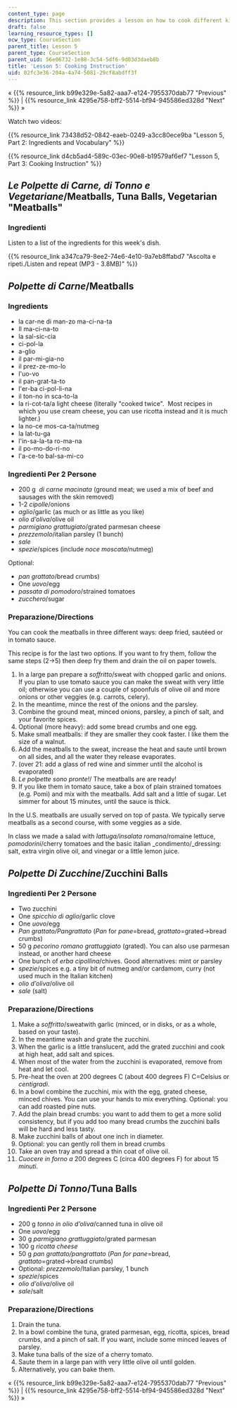 ```yaml
---
content_type: page
description: This section provides a lesson on how to cook different kinds of meatballs.
draft: false
learning_resource_types: []
ocw_type: CourseSection
parent_title: Lesson 5
parent_type: CourseSection
parent_uid: 56e06732-1e88-3c54-5df6-9d03d3daeb8b
title: 'Lesson 5: Cooking Instruction'
uid: 02fc3e36-204a-4a74-5081-29cf8abdff3f
---
```

« {{% resource_link b99e329e-5a82-aaa7-e124-7955370dab77 "Previous" %}} | {{% resource_link 4295e758-bff2-5514-bf94-945586ed328d "Next" %}} »

Watch two videos:

{{% resource_link 73438d52-0842-eaeb-0249-a3cc80ece9ba "Lesson 5, Part 2: Ingredients and Vocabulary" %}}

{{% resource_link d4cb5ad4-589c-03ec-90e8-b19579af6ef7 "Lesson 5, Part 3: Cooking Instruction" %}}

## _Le Polpette di Carne, di Tonno e Vegetariane_/Meatballs, Tuna Balls, Vegetarian "Meatballs"

### Ingredienti

Listen to a list of the ingredients for this week's dish.

{{% resource_link a347ca79-8ee2-74e6-4e10-9a7eb8ffabd7 "Ascolta e ripeti./Listen and repeat (MP3 - 3.8MB)" %}}

## _Polpette di Carne_/Meatballs

### Ingredients

- la car-ne di man-zo ma-ci-na-ta 
- Il ma-ci-na-to
- la sal-sic-cia
- ci-pol-la
- a-glio
- il par-mi-gia-no
- il prez-ze-mo-lo
- l'uo-vo
- il pan-grat-ta-to
- l'er-ba ci-pol-li-na
- il ton-no in sca-to-la
- la ri-cot-ta/a light cheese (literally "cooked twice".  Most recipes in which you use cream cheese, you can use ricotta instead and it is much lighter.)
- la no-ce mos-ca-ta/nutmeg
- la lat-tu-ga
- l'in-sa-la-ta ro-ma-na
- il po-mo-do-ri-no
- l'a-ce-to bal-sa-mi-co

### Ingredienti Per 2 Persone

- 200 g  _di_ _carne macinata_ (ground meat; we used a mix of beef and sausages with the skin removed)
- 1-2 _cipolle_/onions
- _aglio_/garlic (as much or as little as you like)
- _olio d’oliva_/olive oil
- _parmigiano grattugiato_/grated parmesan cheese
- _prezzemolo_/italian parsley (1 bunch)
- _sale_
- _spezie_/spices (include _noce moscata_/nutmeg)

Optional:

- _pan grattato_/bread crumbs)
- One _uovo_/egg
- _passata di pomodoro_/strained tomatoes
- _zucchero_/sugar

### Preparazione/Directions

You can cook the meatballs in three different ways: deep fried, sautéed or in tomato sauce.

This recipe is for the last two options. If you want to fry them, follow the same steps (2→5) then deep fry them and drain the oil on paper towels.

1. In a large pan prepare a _soffritto_/sweat with chopped garlic and onions. If you plan to use tomato sauce you can make the sweat with very little oil; otherwise you can use a couple of spoonfuls of olive oil and more onions or other veggies (e.g. carrots, celery).
2. In the meantime, mince the rest of the onions and the parsley.
3. Combine the ground meat, minced onions, parsley, a pinch of salt, and your favorite spices.
4. Optional (more heavy): add some bread crumbs and one egg.
5. Make small meatballs: if they are smaller they cook faster. I like them the size of a walnut.
6. Add the meatballs to the sweat, increase the heat and saute until brown on all sides, and all the water they release evaporates.
7. (over 21: add a glass of red wine and simmer until the alcohol is evaporated)
8. _Le polpette sono pronte!_/ The meatballs are are ready!
9. If you like them in tomato sauce, take a box of plain strained tomatoes (e.g. Pomì) and mix with the meatballs. Add salt and a little of sugar. Let simmer for about 15 minutes, until the sauce is thick.

In the U.S. meatballs are usually served on top of pasta. We typically serve meatballs as a second course, with some veggies as a side.

In class we made a salad with _lattuga/insalata romana_/romaine lettuce, _pomodorini_/cherry tomatoes and the basic italian \_condimento/\_dressing: salt, extra virgin olive oil, and vinegar or a little lemon juice.

## _Polpette Di Zucchine_/Zucchini Balls

### Ingredienti Per 2 Persone

- Two zucchini
- One _spicchio di aglio_/garlic clove
- One _uovo_/egg
- _Pan grattato/Pangrattato_ (_Pan_ for _pane_\=bread, _grattato_\=grated→bread crumbs)
- 50 g _pecorino romano_ _grattuggiato_ (grated). You can also use parmesan instead, or another hard cheese
- One bunch of _erba cipollina_/chives. Good alternatives: mint or parsley
- _spezie_/spices e.g. a tiny bit of nutmeg and/or cardamom, curry (not used much in the Italian kitchen)
- _olio d’oliva_/olive oil
- _sale_ (salt)

### Preparazione/Directions

1. Make a _soffritto_/sweatwith garlic (minced, or in disks, or as a whole, based on your taste).
2. In the meantime wash and grate the zucchini.
3. When the garlic is a little translucent, add the grated zucchini and cook at high heat, add salt and spices.
4. When most of the water from the zucchini is evaporated, remove from heat and let cool.
5. Pre-heat the oven at 200 degrees C (about 400 degrees F) C=Celsius or _centigradi_.
6. In a bowl combine the zucchini, mix with the egg, grated cheese, minced chives. You can use your hands to mix everything. Optional: you can add roasted pine nuts.
7. Add the plain bread crumbs: you want to add them to get a more solid consistency, but if you add too many bread crumbs the zucchini balls will be hard and less tasty.
8. Make zucchini balls of about one inch in diameter.
9. Optional: you can gently roll them in bread crumbs
10. Take an oven tray and spread a thin coat of olive oil.
11. _Cuocere in forno a_ 200 degrees C (circa 400 degrees F) for about 15 _minuti_.

## _Polpette Di Tonno_/Tuna Balls

### Ingredienti Per 2 Persone

- 200 g _tonno in olio d’oliva_/canned tuna in olive oil
- One _uovo_/egg
- 30 g _parmigiano grattuggiato_/grated parmesan
- 100 g _ricotta cheese_
- 50 g _pan grattato/pangrattato_ (_Pan for pane_\=bread, _grattato_\=grated→bread crumbs)
- Optional: _prezzemolo_/Italian parsley, 1 bunch
- _spezie_/spices
- _olio d’oliva_/olive oil
- _sale_/salt

### Preparazione/Directions

1. Drain the tuna.
2. In a bowl combine the tuna, grated parmesan, egg, ricotta, spices, bread crumbs, and a pinch of salt. If you want, include some minced leaves of parsley.
3. Make tuna balls of the size of a cherry tomato.
4. Saute them in a large pan with very little olive oil until golden.
5. Alternatively, you can bake them.

« {{% resource_link b99e329e-5a82-aaa7-e124-7955370dab77 "Previous" %}} | {{% resource_link 4295e758-bff2-5514-bf94-945586ed328d "Next" %}} »